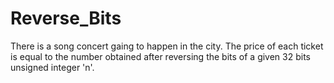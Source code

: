 # Reverse_Bits
There is a song concert gaing to happen in the city. The price of each ticket is equal to the number obtained after reversing the bits of a given 32 bits unsigned integer 'n'.
